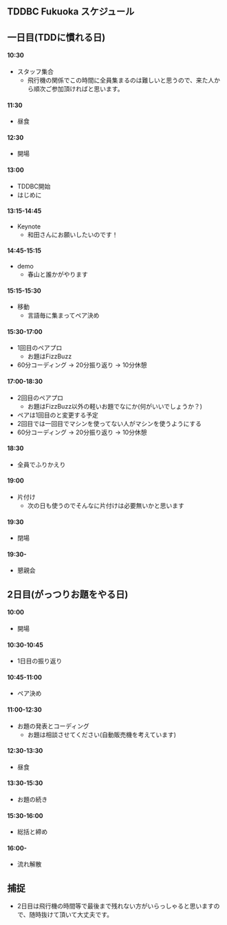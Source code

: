 ## TDDBC Fukuoka スケジュール

## 一日目(TDDに慣れる日)

#### 10:30
* スタッフ集合
    * 飛行機の関係でこの時間に全員集まるのは難しいと思うので、来た人から順次ご参加頂ければと思います。

#### 11:30
* 昼食

#### 12:30
* 開場

#### 13:00
* TDDBC開始
* はじめに

#### 13:15-14:45
* Keynote
    * 和田さんにお願いしたいのです！

#### 14:45-15:15
* demo
    * 春山と誰かがやります

#### 15:15-15:30
* 移動
    * 言語毎に集まってペア決め

#### 15:30-17:00
* 1回目のペアプロ
   * お題はFizzBuzz
* 60分コーディング -> 20分振り返り -> 10分休憩

#### 17:00-18:30
* 2回目のペアプロ
   * お題はFizzBuzz以外の軽いお題でなにか(何がいいでしょうか？)
* ペアは1回目のと変更する予定
* 2回目では一回目でマシンを使ってない人がマシンを使うようにする
* 60分コーディング -> 20分振り返り -> 10分休憩

#### 18:30
* 全員でふりかえり

#### 19:00
* 片付け
    * 次の日も使うのでそんなに片付けは必要無いかと思います

#### 19:30
* 閉場

#### 19:30-
* 懇親会

## 2日目(がっつりお題をやる日)

#### 10:00
* 開場

#### 10:30-10:45
* 1日目の振り返り

#### 10:45-11:00
* ペア決め

#### 11:00-12:30
* お題の発表とコーディング
    * お題は相談させてください(自動販売機を考えています)

#### 12:30-13:30
* 昼食

#### 13:30-15:30
* お題の続き

#### 15:30-16:00
* 総括と締め

#### 16:00-
* 流れ解散


## 捕捉
* 2日目は飛行機の時間等で最後まで残れない方がいらっしゃると思いますので、随時抜けて頂いて大丈夫です。
